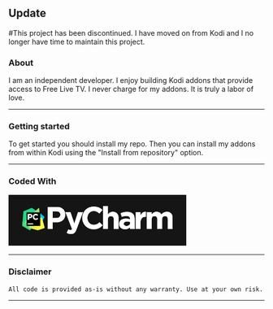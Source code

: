 ## Update

#This project has been discontinued. I have moved on from Kodi and I no longer have time to maintain this project. 

### About

I am an independent developer. I enjoy building Kodi addons that provide access to Free Live TV. I never charge for my addons. It is truly a labor of love. 
<!--<br /><br />-->
<!--If you would like to help support my efforts please consider becoming a supporter at [![Patreon](./assets/images/support_me_on_patreon.png)](https://www.patreon.com/bozodev?fan_landing=true)-->


---


### Getting started

To get started you should install my repo. Then you can install my addons from within Kodi using the "Install from repository" option. 

<!--[![Download Repo](https://img.shields.io/badge/Download-Repo-blue.svg?style=for-the-badge)](https://github.com/jeremehancock/kodi-addons/raw/master/_repo/repository.mhancoc7.public/repository.mhancoc7.public-0.1.4.zip)-->


---


### Coded With
[![PyCharm](./assets/images/pycharm-300.png)](https://www.jetbrains.com/?from=KodiAddons)

---



### Disclaimer

```
All code is provided as-is without any warranty. Use at your own risk.
```

---


<!--[![Submit Issue](https://img.shields.io/badge/Submit-Issue-red.svg?style=for-the-badge)](https://github.com/jeremehancock/kodi-addons/issues/new/choose)  [![Submit Issue](https://img.shields.io/badge/DMCA-Policy-lightgrey.svg?style=for-the-badge)](https://github.com/jeremehancock/kodi-addons/issues/new?assignees=&labels=&template=dmca.md&title=)  [![GitHub](https://img.shields.io/github/license/jeremehancock/kodi-addons.svg?color=green&style=for-the-badge)](https://github.com/jeremehancock/kodi-addons/blob/master/LICENSE.md)-->
